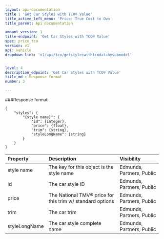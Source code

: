 ```yaml
---
layout: api-documentation
title : 'Get Car Styles with TCO® Value'
title_active_left_menu: 'Price: True Cost to Own'
title_parent: Api documentation

amount_version: 1
title-endpoint: 'Get Car Styles with TCO® Value'
spec: price_tco
version: v1
api: vehicle
dropdown-link: 'v1/api/tco/getstyleswithtcodatabysubmodel'


level: 4
description_edpoint: 'Get Car Styles with TCO® Value'
title_md : Response format
number: 3

---
```


###Response format

	{
	    "styles": {
	        "{style name}": {
	            "id": {integer},
	            "price": {float},
	            "trim": {string},
	            "styleLongName": {string}
	        }
	    }
	}
	
| Property      | Description                                              	| Visibility                |
|:--------------|:----------------------------------------------------------|:------------------------- |
| style name    | The key for this object is the style name		           	| Edmunds, Partners, Public |
| id	        | The car style ID								           	| Edmunds, Partners, Public |
| price         | The National TMV® price for this trim w/ standard options | Edmunds, Partners, Public |
| trim	        | The car trim									           	| Edmunds, Partners, Public |
| styleLongName | The car style complete name					           	| Edmunds, Partners, Public |
